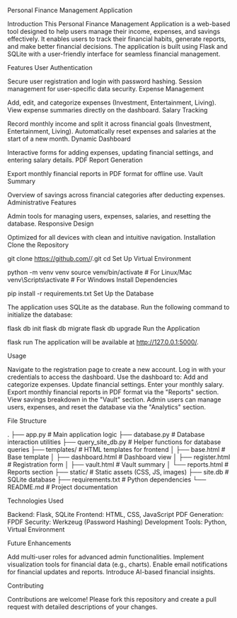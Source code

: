 Personal Finance Management Application

Introduction
This Personal Finance Management Application is a web-based tool designed to help users manage their income, expenses, and savings effectively. It enables users to track their financial habits, generate reports, and make better financial decisions. The application is built using Flask and SQLite with a user-friendly interface for seamless financial management.

Features
User Authentication

Secure user registration and login with password hashing.
Session management for user-specific data security.
Expense Management

Add, edit, and categorize expenses (Investment, Entertainment, Living).
View expense summaries directly on the dashboard.
Salary Tracking

Record monthly income and split it across financial goals (Investment, Entertainment, Living).
Automatically reset expenses and salaries at the start of a new month.
Dynamic Dashboard

Interactive forms for adding expenses, updating financial settings, and entering salary details.
PDF Report Generation

Export monthly financial reports in PDF format for offline use.
Vault Summary

Overview of savings across financial categories after deducting expenses.
Administrative Features

Admin tools for managing users, expenses, salaries, and resetting the database.
Responsive Design

Optimized for all devices with clean and intuitive navigation.
Installation
Clone the Repository


git clone https://github.com/<your-username>/<your-repo-name>.git
cd <your-repo-name>
Set Up Virtual Environment


python -m venv venv
source venv/bin/activate  # For Linux/Mac
venv\Scripts\activate     # For Windows
Install Dependencies


pip install -r requirements.txt
Set Up the Database

The application uses SQLite as the database.
Run the following command to initialize the database:

flask db init
flask db migrate
flask db upgrade
Run the Application


flask run
The application will be available at http://127.0.0.1:5000/.

Usage

Navigate to the registration page to create a new account.
Log in with your credentials to access the dashboard.
Use the dashboard to:
Add and categorize expenses.
Update financial settings.
Enter your monthly salary.
Export monthly financial reports in PDF format via the "Reports" section.
View savings breakdown in the "Vault" section.
Admin users can manage users, expenses, and reset the database via the "Analytics" section.

File Structure

.
├── app.py                  # Main application logic
├── database.py             # Database interaction utilities
├── query_site_db.py        # Helper functions for database queries
├── templates/              # HTML templates for frontend
│   ├── base.html           # Base template
│   ├── dashboard.html      # Dashboard view
│   ├── register.html       # Registration form
│   ├── vault.html          # Vault summary
│   └── reports.html        # Reports section
├── static/                 # Static assets (CSS, JS, images)
├── site.db                 # SQLite database
├── requirements.txt        # Python dependencies
└── README.md               # Project documentation

Technologies Used

Backend: Flask, SQLite
Frontend: HTML, CSS, JavaScript
PDF Generation: FPDF
Security: Werkzeug (Password Hashing)
Development Tools: Python, Virtual Environment

Future Enhancements

Add multi-user roles for advanced admin functionalities.
Implement visualization tools for financial data (e.g., charts).
Enable email notifications for financial updates and reports.
Introduce AI-based financial insights.

Contributing

Contributions are welcome! Please fork this repository and create a pull request with detailed descriptions of your changes.
